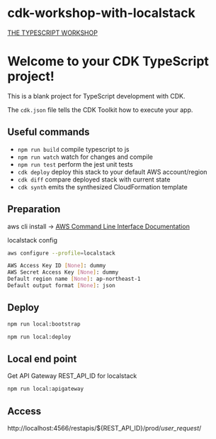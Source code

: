 # cdk-workshop-with-localstack

[THE TYPESCRIPT WORKSHOP](https://cdkworkshop.com/20-typescript.html)

# Welcome to your CDK TypeScript project!

This is a blank project for TypeScript development with CDK.

The `cdk.json` file tells the CDK Toolkit how to execute your app.

## Useful commands

 * `npm run build`   compile typescript to js
 * `npm run watch`   watch for changes and compile
 * `npm run test`    perform the jest unit tests
 * `cdk deploy`      deploy this stack to your default AWS account/region
 * `cdk diff`        compare deployed stack with current state
 * `cdk synth`       emits the synthesized CloudFormation template

## Preparation

aws cli install -> [AWS Command Line Interface Documentation](https://docs.aws.amazon.com/cli/index.html)

localstack config
```bash
aws configure --profile=localstack

AWS Access Key ID [None]: dummy
AWS Secret Access Key [None]: dummy
Default region name [None]: ap-northeast-1
Default output format [None]: json
```

## Deploy
```bash
npm run local:bootstrap

npm run local:deploy
```

## Local end point

Get API Gateway REST_API_ID for localstack
```bash
npm run local:apigateway
```

## Access

http://localhost:4566/restapis/${REST_API_ID}/prod/_user_request_/
